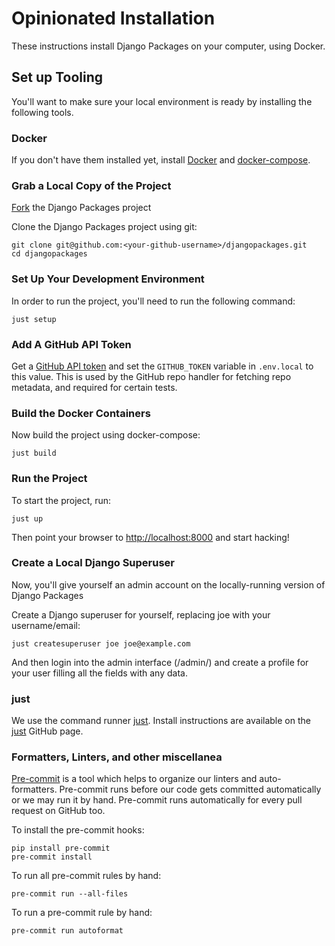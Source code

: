# Opinionated Installation

These instructions install Django Packages on your computer, using Docker.

## Set up Tooling

You'll want to make sure your local environment is ready by installing the following tools.

### Docker

If you don't have them installed yet, install [Docker] and [docker-compose].

### Grab a Local Copy of the Project

[Fork](https://docs.github.com/en/get-started/quickstart/fork-a-repo) the Django Packages project

Clone the Django Packages project using git:

```shell
git clone git@github.com:<your-github-username>/djangopackages.git
cd djangopackages
```

### Set Up Your Development Environment

In order to run the project, you'll need to run the following command:

```shell
just setup
```

### Add A GitHub API Token

Get a [GitHub API token](https://docs.github.com/en/authentication/keeping-your-account-and-data-secure/creating-a-personal-access-token) and set the `GITHUB_TOKEN` variable in `.env.local`
to this value.  This is used by the GitHub repo handler for fetching repo
metadata, and required for certain tests.

### Build the Docker Containers

Now build the project using docker-compose:

```shell
just build
```

### Run the Project

To start the project, run:

```shell
just up
```

Then point your browser to <http://localhost:8000> and start hacking!

### Create a Local Django Superuser

Now, you'll give yourself an admin account on the locally-running version of Django Packages

Create a Django superuser for yourself, replacing joe with your username/email:

```shell
just createsuperuser joe joe@example.com
```

And then login into the admin interface (/admin/) and create a profile for your user filling all the fields with any data.

### just

We use the command runner [just]. Install instructions are available on the [just] GitHub page.


### Formatters, Linters, and other miscellanea

[Pre-commit] is a tool which helps to organize our linters and auto-formatters. Pre-commit runs before our code gets committed automatically or we may run it by hand. Pre-commit runs automatically for every pull request on GitHub too.

To install the pre-commit hooks:

```shell
pip install pre-commit
pre-commit install
```

To run all pre-commit rules by hand:

```shell
pre-commit run --all-files
```

To run a pre-commit rule by hand:

```shell
pre-commit run autoformat
```

[docker-compose]: https://docs.docker.com/compose/install/
[docker]: https://docs.docker.com/install/
[just]: https://github.com/casey/just
[opinionated]: install_opinionated.md
[pre-commit]: https://github.com/pre-commit/pre-commit
